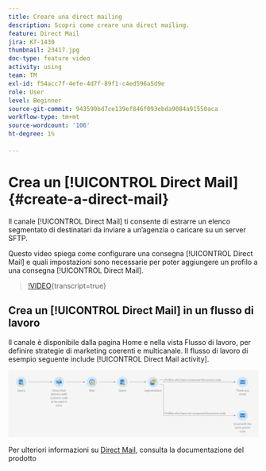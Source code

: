 ```yaml
---
title: Creare una direct mailing
description: Scopri come creare una direct mailing.
feature: Direct Mail
jira: KT-1430
thumbnail: 23417.jpg
doc-type: feature video
activity: using
team: TM
exl-id: f54acc7f-4efe-4d7f-89f1-c4ed596a5d9e
role: User
level: Beginner
source-git-commit: 943599bd7ce139ef846f093ebda9084a91550aca
workflow-type: tm+mt
source-wordcount: '106'
ht-degree: 1%

---
```


# Crea un [!UICONTROL Direct Mail] {#create-a-direct-mail}

Il canale [!UICONTROL Direct Mail] ti consente di estrarre un elenco segmentato di destinatari da inviare a un’agenzia o caricare su un server SFTP.

Questo video spiega come configurare una consegna [!UICONTROL Direct Mail] e quali impostazioni sono necessarie per poter aggiungere un profilo a una consegna [!UICONTROL Direct Mail].

>[!VIDEO](https://video.tv.adobe.com/v/23417?learn=on){transcript=true}

## Crea un [!UICONTROL Direct Mail] in un flusso di lavoro

Il canale è disponibile dalla pagina Home e nella vista Flusso di lavoro, per definire strategie di marketing coerenti e multicanale. Il flusso di lavoro di esempio seguente include [!UICONTROL Direct Mail activity].

![Immagine flusso di lavoro](/help/assets/direct_mail_examplewf.png)

Per ulteriori informazioni su [Direct Mail](https://experienceleague.adobe.com/docs/campaign-standard/using/communication-channels/direct-mail/about-direct-mail.html?lang=it), consulta la documentazione del prodotto
